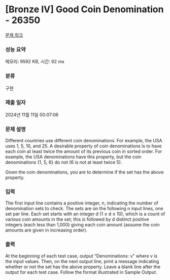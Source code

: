 # [Bronze IV] Good Coin Denomination - 26350 

[문제 링크](https://www.acmicpc.net/problem/26350) 

### 성능 요약

메모리: 9592 KB, 시간: 92 ms

### 분류

구현

### 제출 일자

2024년 11월 11일 00:07:06

### 문제 설명

<p>Different countries use different coin denominations. For example, the USA uses 1, 5, 10, and 25. A desirable property of coin denominations is to have each coin at least twice the amount of its previous coin in sorted order. For example, the USA denominations have this property, but the coin denominations {1, 5, 6} do not (6 is not at least twice 5).</p>

<p>Given the coin denominations, you are to determine if the set has the above property.</p>

### 입력 

 <p>The first input line contains a positive integer, n, indicating the number of denomination sets to check. The sets are on the following n input lines, one set per line. Each set starts with an integer d (1 ≤ d ≤ 10), which is a count of various coin amounts in the set; this is followed by d distinct positive integers (each less than 1,000) giving each coin amount (assume the coin amounts are given in increasing order).</p>

### 출력 

 <p>At the beginning of each test case, output “Denominations: v” where v is the input values. Then, on the next output line, print a message indicating whether or not the set has the above property. Leave a blank line after the output for each test case. Follow the format illustrated in Sample Output.</p>

